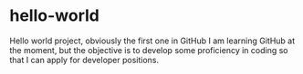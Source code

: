# hello-world
Hello world project, obviously the first one in GitHub
I am learning GitHub at the moment, but the objective is to develop some proficiency in coding so that I can apply for developer positions.  
